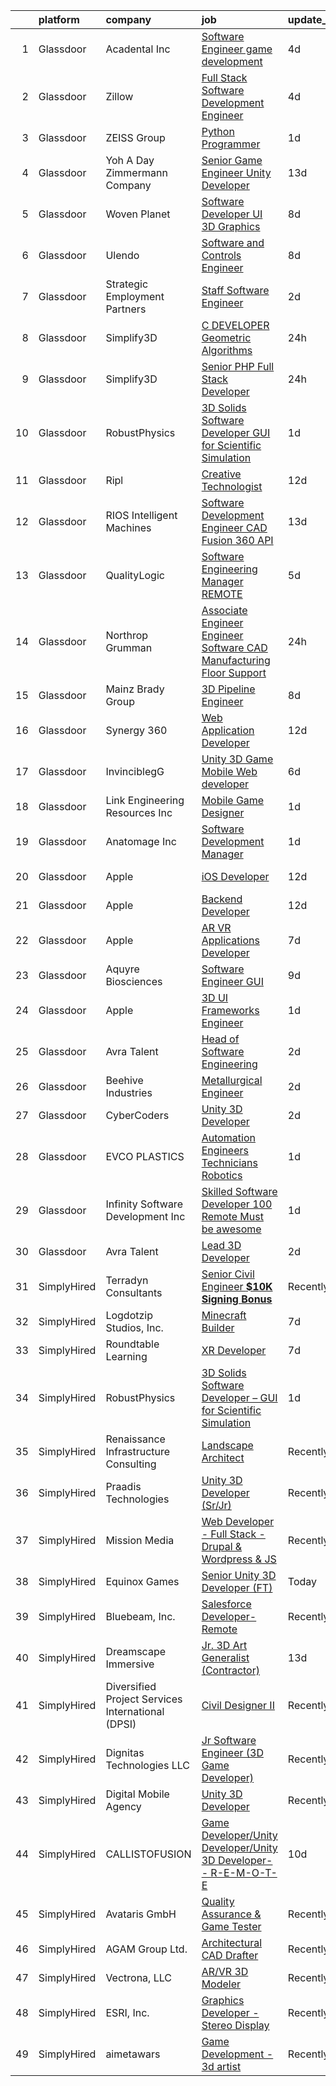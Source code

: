 

|    | platform    | company                                           | job                                                                                                                                                                                                                                                                                                                                                                                                                                                                                                                                                                                                                                                                                                                                                                                                                                                                                                                                                                                                                                                                                                                                                                                                                                                                                                                                                    | update_time   | location             |
|---:|:------------|:--------------------------------------------------|:-------------------------------------------------------------------------------------------------------------------------------------------------------------------------------------------------------------------------------------------------------------------------------------------------------------------------------------------------------------------------------------------------------------------------------------------------------------------------------------------------------------------------------------------------------------------------------------------------------------------------------------------------------------------------------------------------------------------------------------------------------------------------------------------------------------------------------------------------------------------------------------------------------------------------------------------------------------------------------------------------------------------------------------------------------------------------------------------------------------------------------------------------------------------------------------------------------------------------------------------------------------------------------------------------------------------------------------------------------|:--------------|:---------------------|
|  1 | Glassdoor   | Acadental  Inc                                    | [Software Engineer  game development](https://www.glassdoor.com/partner/jobListing.htm?pos=105&ao=1110586&s=58&guid=000001816b4b20c997a175aa7254d574&src=GD_JOB_AD&t=SR&vt=w&ea=1&cs=1_4ecd2b46&cb=1655362495185&jobListingId=1007933087964&cpc=7B56092626AD5646&jrtk=3-0-1g5lkm8chma7g801-1g5lkm8cu36hh000-197467b071da802f--6NYlbfkN0DsBOlmEAMqZtav1V1WKZO3RUElpafjggtWvxyDQ3xFSh1wBRGmW-tFf7pA7Os-G4A2yJmnCo8l4ocBzSX8Y49LDR0-2CchG-LB8oIHyFUo-irYnQiKtEtlpOy19XqSiamL3ww89BZGFaAXPExjaGUcHcAbGVsloLYVr3uCbUwkKp_xZRNzcgzlv3m-wv_g8GOyCHj9URTGjmvGQMSEVuEkQPnlJxCem1e76d1maM99Z_EL8Ma7DE-I71xaYIuACGUQz6RPHIhzkvGTZaaT0rPT4VTDZwqeTPMS-da4z5VaUqhSHRHQwr_dgR3CnhTOWF9EyTaYngjqRSXWLwosTYbUB_HQ_ziI7wt25HfBvrEmmkq3Yi4slFZ3O-_EFx18TnWDk2LcKws01Ozea6bccdKzpdHQorKJL5B7_7DUSZqlQ0zKoAoRQRGTwux-QwnWhBDwysDSJplaM7bxiBqX8LQnbnafFI0GoxQrfLaI6e5iCA56gWm6SuqN46pJ5mN3UHUteHZWoe4JnMERTnK2RmZP)                                                                                                                                                                                                                                                                                                                                                                                                                                                         | 4d            | Overland Park, KS    |
|  2 | Glassdoor   | Zillow                                            | [Full Stack  Software Development Engineer](https://www.glassdoor.com/partner/jobListing.htm?pos=121&ao=1110586&s=58&guid=000001816b4b20c997a175aa7254d574&src=GD_JOB_AD&t=SR&vt=w&cs=1_fc0811c4&cb=1655362495187&jobListingId=1007933236052&cpc=0C139D4CAD5A6DB2&jrtk=3-0-1g5lkm8chma7g801-1g5lkm8cu36hh000-dd6c0cdc49a7d5d6--6NYlbfkN0ANMurRYyPEXg08u6OamUd1Mvhk-zhFSGYIZgoJR86UvQ_x0FKK8TrZPiQOr9Yn9As_Juw2Q1elJTMaZe5uwtjjnRPJ3eNIsgC-9LmvYAT5u2Z03-bj8s8yCihytWdEJJAsQlVH2zLitPqMmKsnVa9GHxEhdK9HBDBOkzXHm3_gB12MGynZq8wQuQzah0iQgN5yLswx8CjAh2HhHWYU_fuH01ubj_KuCkujxCKobEX21KMabIV-Acpx3ROxa7tposje5mhPhIIE3tG1mXeVNNifbWB-YIVrfr25RpLHn1bKl6Vs4IbFTH1MTweiglFB63EzDlT4VIueljrzhzlUvw0gLMGQF-cssmq7VTyhNEHvEgpq3DH2j85ZKJAvK4KqZVdK1EYPdEQvcz6Qn1IFGGiAz8vFP50qsz9nEzeTyW8G1CdbfB_z32lX1qUNzVCJVHPQm3UJelxOmBw_SPcBi1P3LNEd_B4b9PZ9CxN_FhF1KPrMzBbxwTaLY2rmrCrjADY7h6d61r59EPBNYqBxcy0gZ-vmU-qjxip7_z1A1xTfv_9dd6RTriOgjo0eZ6IuYRv4I1OM0phbIowZqnBpC9vR_24I-N1ddTC0FLjdIPwfKxaDJMYks5rgdn90KIttO9jO2Y9yqHz_2Ylw-VJ5fxLNzDwlsUwdbY1tBfXGyVVPbC6tnPriyVL1poTQer6Ty41KtbQ1d5zrhZmgMyXwYrPcPOZyZ99y2--8dGBiEl7rJpMCUKWJlR76Hb-rAAO2bvR8B0r2629unW36Gf3ha6QKh4l5c8Kx1Htq3aD9JRkMrtYVKv0OF5fJo5CNnBUKi7POiQQbnO-jGKnu4CMJXW2yCAaqNR_jkD3MVOaphX6cv306r2hkMPjcUYLO-EyVWuQcsE9jTC_nhw%3D%3D)                                                            | 4d            | Remote               |
|  3 | Glassdoor   | ZEISS Group                                       | [Python Programmer](https://www.glassdoor.com/partner/jobListing.htm?pos=124&ao=1110586&s=58&guid=000001816b4b20c997a175aa7254d574&src=GD_JOB_AD&t=SR&vt=w&ea=1&cs=1_98dba7f3&cb=1655362495188&jobListingId=1007940173200&cpc=632C08DE5A4EA969&jrtk=3-0-1g5lkm8chma7g801-1g5lkm8cu36hh000-83bef321d1356685--6NYlbfkN0ABwDUVlT3Pw5qAnq35jQOIcsB_LA26JxM8HdsefTKsTXzTXMsN-fkZMtOsPkjySt3WUdTQxOuIbAxuvbNdD56fyMI5BOCQ_bJ-aRUmMtcT07jx2Iae166f-2Po7mVe58GUFCXZsnSQTospzreeaXkp5UnwjJ-fH0zSzpPT5-UtNUb-HeaVvde91slaC1p3S-OWYLUBhLFX7gL5ZqoVFati_5fDJTLeq9PZBoyXaSYxTLbWVZmttDsNXz2XQGgoyBzMYe3UgVI_szp8DV-rH9-iIvQhI2_uAcf_JC7WsT7bJs3vzlLvgevI2tY-WDlpTBW_NwdSZxkNc9Z9I7d0e7D-hSjPtB3qc9MOcSFZK6J11kDi1u6HYx9h3ygewTawNTXqcj1_JAvwfkLbpSYpq1GuQejB5-1XntjHIGgMRQh_74L7eU-fD92cIc9e8-LP4bFvNx0VkJB85Nxb_Iyfg1HvFdPtJiO5netpvy9gDTAmgCLfBVZuiQwMmNGMiH_yHA1FHbp_OndXnQ%3D%3D)                                                                                                                                                                                                                                                                                                                                                                                                                                                                               | 1d            | Farmington Hills, MI |
|  4 | Glassdoor   | Yoh  A Day   Zimmermann Company                   | [Senior Game Engineer  Unity Developer ](https://www.glassdoor.com/partner/jobListing.htm?pos=119&ao=1110586&s=58&guid=000001816b4b20c997a175aa7254d574&src=GD_JOB_AD&t=SR&vt=w&cs=1_a6a92ada&cb=1655362495186&jobListingId=1007911978654&cpc=F44B5BD681589083&jrtk=3-0-1g5lkm8chma7g801-1g5lkm8cu36hh000-6e7da3fd0706fd27--6NYlbfkN0Ae6Qmv8rNb3d5rEsMPL_plhvilYeiJERi7JqghURwQ9XIhdLOjSjG7egc3uUstyCQMVLuKvHlqFZ7aLhVle8lE4bsKY2FnP9HUAjwV-WV1gdmm4t4oUQJSmi_ghkyMiJokvQtYXK_rIqVk8CGpUgYh2-8HnTLgQEo4j6JR39obf0bqyTwc1D6ofdwX6_QneWD4SA6CDOc0HqHYXQrukQIRmapcn3pl2Lz2DF4oW_QsEr9qbhi3Iayo4_wIqGO1hVflfzrmoRu-fov-vVJjGIdMXtWoDWWRxxO0VSyEsRrsgqCYd7eIJdeEiih2IS8y2AXXYRhaDFAzhzMNPWRpInTuBED6D7p2Dj2-w4U05yFFyIa65UxFlG8rEo2CZhdNI_LEDMHDGQ5P17NjTcKZ8F1-PD8T9e25DLCwdSbuuXGMXyvIk2o6eZo6b5vkQvdv_hPPpkT1bWBMVnrRPOef3VhbzIwnGuwBJQgeRAXK2EnnOCEd62c3pMNB)                                                                                                                                                                                                                                                                                                                                                                                                                                                                                           | 13d           | Dallas, TX           |
|  5 | Glassdoor   | Woven Planet                                      | [Software Developer  UI 3D Graphics ](https://www.glassdoor.com/partner/jobListing.htm?pos=112&ao=1110586&s=58&guid=000001816b4b20c997a175aa7254d574&src=GD_JOB_AD&t=SR&vt=w&ea=1&cs=1_2621336b&cb=1655362495186&jobListingId=1007924957263&cpc=83EE714EB2563156&jrtk=3-0-1g5lkm8chma7g801-1g5lkm8cu36hh000-28b9a5d88495881a--6NYlbfkN0DSgjPPcnEdvoK3uuxfISLALE6pB1FR7YSHOr_tSg5_QCn410VK5Ds4sai37YL-FnFQsRRoouHb3ov-82YCWqClZ54BIa3EZumk2cXgxyV1LbFm_9j9_PQ7pMJF3yRQRye0MKRZoAT4n4QesstjMqLrEOVJpPfsYZz509yyu94iP0AU9Py5fHyPccMfLNYvIzTyX7ruICpyMFsaoSZrf20c0z0Gq-7Kmx4QGcD3FSVA-XZ0aV76M8NisDdHi9WXx0gOKjcqzp9LLa_XLoRMnTVBLaocE5sfwT2Y-np_T70Ii5zf06NeJ-oNGTQuSMqzECvqsYvXYrChBozDch00ShytVbqyWQjO68Oc1MwCttJPuy83-D8QG4ZrVDU-n8yFmPUhpgCU4KDG94-KwcTeQ9K1ryCSir6fBjzAiafTEDDps9Lk2tDk2x0wFjQrCNpUSPGTb0itggniVU3fFPeYvssdxamIZSrbQRPG9s6WZUwc5FdjEfkcsZabvb7_cJQ3iD8RJWDf8qInu9qCcWcuy08hnM4B84rBpzjuSE_fPb-kPErVvzmefuD-f5ruXTVUZdo7h_9x0933ZA%3D%3D)                                                                                                                                                                                                                                                                                                                                                                                             | 8d            | San Francisco, CA    |
|  6 | Glassdoor   | Ulendo                                            | [Software and Controls Engineer](https://www.glassdoor.com/partner/jobListing.htm?pos=102&ao=1110586&s=58&guid=000001816b4b20c997a175aa7254d574&src=GD_JOB_AD&t=SR&vt=w&ea=1&cs=1_1f779ece&cb=1655362495184&jobListingId=1007923894915&cpc=BEA17D967E566A58&jrtk=3-0-1g5lkm8chma7g801-1g5lkm8cu36hh000-c10b6ab5cb8994b2--6NYlbfkN0ACTeRvGRFS6hadW-07x_K1RnsIE8OdH4tufuZ5eRAiXvJP4uszTk42BImT4H1nqzU1Im7FaOz6KJtTdOtQ3-Kkcfi6xTrEpzwsBfmB2ElVh6J8vEDCFyW3rb1PIJrmKQWI26FPQuPzGcHOZTl3K7if2jXGpxxCR3bWVQGf4NzP2becmeDSegM4u9lXcf2jWTPBWMJ1G-_brkXhppctZ98j2lcyErZfK0OKHyPCrRRzYyV6eQixHvvLI06nut02nGqRDexNOB2mU6zADsFzGCJRMo8MpObcO8w_p-j-whQW6FZP_T-73f8hj_CTPL4QzzVEPpt0rLFjFW-xg5JIxvvoGqdoNzKyiuMyBmowRSlh5k06Agzhh2yS-qFvmjBs-5RaP0cq6o4l3ilglciiULxfap1NKfmQRiE_JrjsTAqaz9y966sohYT4AKSHLX7pQQrKhIftmXWJbLZT6euEpMY9hgdWVHiL_r-insIYyHwH803iiIyFJFM-oLZq52Qq6fhe8xwBNBsY1iDc5DlIJKdr)                                                                                                                                                                                                                                                                                                                                                                                                                                                              | 8d            | Ann Arbor, MI        |
|  7 | Glassdoor   | Strategic Employment Partners                     | [Staff Software Engineer](https://www.glassdoor.com/partner/jobListing.htm?pos=107&ao=1110586&s=58&guid=000001816b4b20c997a175aa7254d574&src=GD_JOB_AD&t=SR&vt=w&ea=1&cs=1_e54f40f0&cb=1655362495185&jobListingId=1007936001205&cpc=117F6BB3C9C96699&jrtk=3-0-1g5lkm8chma7g801-1g5lkm8cu36hh000-d9a3c761be6d721f--6NYlbfkN0B-fTUegnOdPWDV05CiIhIi2qlOzw6WOcAKK9Y9LqNfmuNY1A0kBHRpPgGmQfz_ZUerP9EKawwaltqy0q3iP_picQ6PXaPAx-XSJ49-bAoSunW2TwktYKPjjiA5utVeaOdYJlHsqsfccEpXohigJM3VnEG_y6y-zvVZfpVMECE5chXrZBeLNt3ZGRAcTYz6X22K1AlP8tHmXBhzS-granRAWwEqaH5JOannNS9AefV5eKIy8E9Qc-alRcWQs5nY_3BEAlQ2is1DF-PCrkXPsSKDStNfwR5mdYw_-_PAbSOUT1Ucf4lB8BKn0qgpjhyfmlqKhKUMIdLgtryIgvgbWkjfuz46DmV1SaV-GpijpvIFw8jbYpBH8Qr5HKkQjJyzrTHuakssXXRU900lKhEmy_cnrb0HFVl8Jp_K6o6mdcJNHK0sBUchT0c719RCqt55GFKcS-QBXuslYi8-iKK1pvW-X-esmyJY2iwr3-EVch-EtioxmeZSRi0KFqGbPtm0atycTAJYL5cqTw%3D%3D)                                                                                                                                                                                                                                                                                                                                                                                                                                                                         | 2d            | Boston, MA           |
|  8 | Glassdoor   | Simplify3D                                        | [C   DEVELOPER  Geometric Algorithms ](https://www.glassdoor.com/partner/jobListing.htm?pos=108&ao=1110586&s=58&guid=000001816b4b20c997a175aa7254d574&src=GD_JOB_AD&t=SR&vt=w&ea=1&cs=1_9364d4c8&cb=1655362495185&jobListingId=1007941984783&cpc=3794EC2BC9A3BB0B&jrtk=3-0-1g5lkm8chma7g801-1g5lkm8cu36hh000-0b6f87ccda85a2bb--6NYlbfkN0AS6l-ih2KIXnejHBXZcOtrnYQHbFd0ICbFjevRruSO72K49RFFl8ZNDGIda1dOjIgye5Sxjxx6Dcpnx7XeCYcSTNZZc2Mz1qQcNMbzQUgcJDCNAbHdG182PqyW56RYsmFBRSZRsfJyqU4z-zLDtWNJkIT14t9OdPQWDE55Tj4d7LF-vkA08E4T6t9aIl1TRqF9ujh1nkZUqAeBuc6JSgvGWSG_XHyUn19FKcPsOcDSO8zXXb4hy5kGutXy03as8e-QccqUvUmjQMkQjjhwBYbWKhMCugKrzgyp8oQq830XOmIFoTNLjCKNW6FgwscfsyBKC_RpXScm0GnWz10kEjzA71AX2kQNb03Vgx1kMhM8x0jOvb7HYoxE00Z6zVagHxbnrepasrZrEogV1RVWtjqssbfUCVa2l6GqOtMJaulF8wQzmPsQQwW5_uarJBjNmtzmMEfqjYDQcp4KSLWk84si8xffeuc_esoDkRwZvht3udRH6RtsJIv6d8l8LZ4h7SvhUfYVD0rMNtol3Zu7XOtQFCq4SICCx1ue3A10nktiqvMVnQr-RwJ_zY2e4m7iaX0%3D)                                                                                                                                                                                                                                                                                                                                                                                                          | 24h           | Cincinnati, OH       |
|  9 | Glassdoor   | Simplify3D                                        | [Senior PHP Full Stack Developer](https://www.glassdoor.com/partner/jobListing.htm?pos=120&ao=1110586&s=58&guid=000001816b4b20c997a175aa7254d574&src=GD_JOB_AD&t=SR&vt=w&ea=1&cs=1_fe228661&cb=1655362495187&jobListingId=1007941986166&cpc=E1C07D31E98CBB16&jrtk=3-0-1g5lkm8chma7g801-1g5lkm8cu36hh000-494daf5fe866f4ad--6NYlbfkN0AS6l-ih2KIXnejHBXZcOtrnYQHbFd0ICbFjevRruSO72K49RFFl8ZNaC3KbvvMOnUTDgUP9bEkM3VcPPm2RIrk5bHmwaXGVNV8Th_saPT8su0jbLcnksTZSE5StKOjaKU497O7nJdQu9-zYqTbR_opisDc57meUjPRcCHMb9214qkIyKOVc8ou8tngqVH_NJKYslbdGV7pbv-IS3_OpxIoy7CQmS3JCLaOjZqS-2BAJOOAs-62ARYEJs944WtSdWlPnP9zw0Lk1GE8i4Fvi-WmhLfLx2Nw-Sy0-5NRf5RTToAjbGLvrr1RNcgayx9YWpwgAHiWNT3-qJyj6xnDNk2bOOAIJXcjH7oci4cZ47yo4CAkx_ATDQo73Xbl6vSVvun0SXEF5sTjuTLKMmKp99uZhQq07nG7g4RN8eQZVpbD5tfwNC49v86rhC_M7mWbLdLI_lyqxkUXsZ-xAsX539dF7siawuR9h3TDZxSedxQrXHzPCCoVsDvRxxE7lcd-sBKz2ZkcBmzn1sTlTAWChtgaRs1TwEFXEkkKDyKqpwmSTg0lYHaItRt1kNkH5G0kIno%3D)                                                                                                                                                                                                                                                                                                                                                                                                               | 24h           | Cincinnati, OH       |
| 10 | Glassdoor   | RobustPhysics                                     | [3D Solids Software Developer   GUI for Scientific Simulation](https://www.glassdoor.com/partner/jobListing.htm?pos=101&ao=1110586&s=58&guid=000001816b4b20c997a175aa7254d574&src=GD_JOB_AD&t=SR&vt=w&ea=1&cs=1_fb0f8d18&cb=1655362495184&jobListingId=1007939645720&cpc=D1854919426062D1&jrtk=3-0-1g5lkm8chma7g801-1g5lkm8cu36hh000-4530b0d87336c294--6NYlbfkN0BevOZb7bgHVtZg6wneUdcunOcHKZMYh8OpNEpW_MBDmqvix-hf2npWZcwmSak8KDLAG5uOZfu3iPMwQCo5M9VWPWWBE5JsvYHARI2R-N_M6Dbc3ty3EvP3e3dRDVfsPSYK6-KxkPQbizzmtea1c8o5pZrjU-1CbQknsQJUyxUhwn_91sSBrqOv_Ac2CvY8ebMdwgqVoZH-VadqP9JqeO2VeWeEsF9bZeb4cqa44WfvNAElc7-5Zb1iiO-iygp1q3aN-BgZDaeQFbvF50XquSjjGhVvPDFkzxKz1GlCsabTI2IIWYb54BKLrF7p-tyzlEn1HwiDbPhycwQW2oeciS0mhRge4XoJZMhX9RWLZy_C4c2JeTlidyzNHdpV3-vhJeN350CMWLSsh_5d6Y46gJx_jTfJRoUszPsdfj2f74FFzwEDmtc86kUDkuJuVEKukeWZ5Acye_LafeYEspbpSLle8OnHuwpu3ovr2vum8YI1nygF7V0XLYL16lEt70roIScLNs_Oqtsutg%3D%3D)                                                                                                                                                                                                                                                                                                                                                                                                                                    | 1d            | San Diego, CA        |
| 11 | Glassdoor   | Ripl                                              | [Creative Technologist](https://www.glassdoor.com/partner/jobListing.htm?pos=129&ao=1110586&s=58&guid=000001816b4b20c997a175aa7254d574&src=GD_JOB_AD&t=SR&vt=w&ea=1&cs=1_ee02fd10&cb=1655362495188&jobListingId=1007916173792&cpc=1D891ED3EFC3904E&jrtk=3-0-1g5lkm8chma7g801-1g5lkm8cu36hh000-3aa39966da08cdc6--6NYlbfkN0C1hbfb0kNfjEz9wPHc97tRjY8tE8O6gicCPMDAwXENoGf_20ZGcoJyBqdNZAfAga3Soipd2Yx2ttz5LEZZz7MUiLeug6s0XU5Nfqp1VpdwEw8jTC3Yrfv3I1Pwsot0arDGDcaqOfP0MkV19dOR4ydXRLVGxAM_yBArHPMTqQdyYJasaNJAr019UWmTpXvOnOQkvngJGllzdW3sitqeiZbjTJ6LOma_VTswl83re_fzUU3t3wRgb7lu5GhvRQWWOimuc_ecfrHYkHcDD1wdsboIWF_0LruZsrY3SCxeKXR_h9qJ1_ELw4sHBmmODNdjEw7Lcu2QbLa_evCwCWPlnq6-l3Dl8w5h3CIfQELowjQxoifm2V3nzNYCP_Pv_pq5PtEea6tPUzpmrI9NexPvaLjJcc611JTxjNR8qljyQVUTbUCIOeaiRz4HfaDlyWlzusSLCRPjMr5FpNDWIgrNvUesVft4EF1EGc6EmjULxZNbpKaKn-kSwti54LEZTuojzgo%3D)                                                                                                                                                                                                                                                                                                                                                                                                                                                                                         | 12d           | King Hill, WA        |
| 12 | Glassdoor   | RIOS Intelligent Machines                         | [Software Development Engineer  CAD Fusion 360   API ](https://www.glassdoor.com/partner/jobListing.htm?pos=116&ao=1110586&s=58&guid=000001816b4b20c997a175aa7254d574&src=GD_JOB_AD&t=SR&vt=w&cs=1_00525fa4&cb=1655362495186&jobListingId=1007914511785&cpc=5D10E799EF7E9049&jrtk=3-0-1g5lkm8chma7g801-1g5lkm8cu36hh000-e695951c8fba1c87--6NYlbfkN0AZhccrYCUSJlZEde1UnGXnwlG1V9FU8luw-eezWnVYr9_1En6wc3mznepe6ONARSuWaJIdn00s_7ROXuFGFr6_pB96jS63_kluWTrdpC300HLuILC6-VFj33zNK-eCzKCWjmCXsU3W1dN_vg34yvD8RFapOhtiqd0WcfblAszHu9PBLqsDuZ4CF_B0aMtRvd5SyKkOnwhNOP1-_HbuIaz3ud3wTMbG_hu5TSQq95Uhu_o5KJvBCMarMj1lvV8pXPXdnXytHs6mhsSeKOVIRuoKFl0R1IDSSL-6UDuFcsrSR2un1KBYitxR8rGqkKOqHWXTW8RSVkXbn7rtYX3UZ-zKYmh3IDAnu7ZY8I3SuHgNuV-1qMfY5PlSux7QvgUrMn1YeFWRPA2MXBPyQZuUudcwnYbmBmAR-LEcU9CQtr509Ykj7-OgojUf-HUtC5zGJ6OMiI5kIbO_HA%3D%3D)                                                                                                                                                                                                                                                                                                                                                                                                                                                                                                                 | 13d           | Menlo Park, CA       |
| 13 | Glassdoor   | QualityLogic                                      | [Software Engineering Manager   REMOTE](https://www.glassdoor.com/partner/jobListing.htm?pos=113&ao=1110586&s=58&guid=000001816b4b20c997a175aa7254d574&src=GD_JOB_AD&t=SR&vt=w&ea=1&cs=1_5ef010c6&cb=1655362495186&jobListingId=1007932213876&cpc=A1E2D04CAB10975F&jrtk=3-0-1g5lkm8chma7g801-1g5lkm8cu36hh000-220f2a12ab922b53--6NYlbfkN0BfCVyGhJxQhQGQE8P30JU6-n5_jcSKbz7MAfWG2cdpnm3sD86SrkXFxEL2O6q4oVGja1YcYg3LI4j7ZdPLrTzdJbC3cd7JEYSXvy7Ij8MVaaSCnhWcDNVGwpnvoeXa9pjxAZZFadfpOIpf-ZwyDnz3Q6aDv3zRvTxLZcD2TVfdu_S1hhHbxCcc8nMxgnXApaHCnSIeSKOryrtYnZ0Rw52kLJpQE-dGm-kZxPH1TGn3Pm4Y0VJZr6UQQ6E0n_89OLwDM91z3m5lzWhh8bjGf8vnY3iq_rPyRdvY5SD9DVKMYQw-GBP32rC55hdtHhoyrczzcQsAcGE_igQGPPqsXqzgvlKIpTCRxnins5-wTIOQRbwJtKCneh77XT0yX1Vp81wg92ETTepLKahBwcXhKZ_E-uAe86QvhnDQWXaIfyYg_C3R9Pm7qszfTr3iC8zxt0EwaZitc2fZcXQ_bTScYUReEEdYy_8C5gFJTIl9X9XZjoH3nCBowtHQSf9T088Dc1yYbXekSIISrEny1r0Vw7c32pI1BSz8rwdqdSilYbenlA%3D%3D)                                                                                                                                                                                                                                                                                                                                                                                                                           | 5d            | Remote               |
| 14 | Glassdoor   | Northrop Grumman                                  | [Associate Engineer   Engineer Software   CAD   Manufacturing Floor Support](https://www.glassdoor.com/partner/jobListing.htm?pos=122&ao=1110586&s=58&guid=000001816b4b20c997a175aa7254d574&src=GD_JOB_AD&t=SR&vt=w&cs=1_baabb193&cb=1655362495187&jobListingId=1007942042255&cpc=BBD63848FB84346C&jrtk=3-0-1g5lkm8chma7g801-1g5lkm8cu36hh000-143de50e1bba3455--6NYlbfkN0DPf8Tf_oakpB62WadId2dzQiWExtALTi0lpCM--zHBL1trAzPQuAwgyDf_-NiZch10Khgou8-Cu9tIBtNFOeV-48i46woZcBGW-aQIRcIhBXP7SGYaNYhVyIpkgjqqCnRnUZrn2dpVd3svWTyb8rOhrXoRF0bOM1b8gPzkQWz5g4BsPtGdd0oC8YKcfEabAFHECSst3oR4eh9ytF3ofwI162hNFSQ3_xaM2EbzqOpstEKZt5pnP3DBX9ws7A-ObsfNzzW2H6pT0zBG8EGPAlYQoEf1wMkw5YHp0BuSWkiCB_dzhHzwnPxB1tdBbriTUaXFvKqVNl00dNiX_YRhE9mjcyyNw8i2HmixrwrUWdbBWxzmHkAMubA5RK7qt53gIZyhAgdNsSisayJD2pnwobfaBvZQnUAngFCeMTMgU8j0TGTN14gEhFHlBu2CdRuN-eOsue3H0Ib7frux8mjhn_XRLkA3p2gbYLSWfV6ksLxGSRisk1UybgEG2ibtw_KI3Wx5KoAunH1dd1633z13_Xp7vxrrRACeEcRvlaeWUOKUPGTCygmIrXKfXPYYnN5mfrBojT8QROVtW281y69e8lhb2B84jpooTO9pcxopGfYKuukklCpAEV5cQ9vsGmLk-7AyRjfH3rsZBg7YHyE3D-YezkuNxKOYjM6Mm_Xl2ZJlmh9t_axDwXM2cJNOrY8iYzcKN3br9eOgr_2sl1N4rIBtypF5L8-XrBBqmX6RMiS1OTZMVBxWfGGPluybduirR9491-hTzbvBTsIqA4OFrQ1uAPCh61R3-3Udxk7GkoyvuhWT48SjXYb84n4qy_NijNCnvg12S-SzOrzBRyoOn7_UhTkg-HJl69MP8z1kVw2XY5MpF0_KJDJJhp5S18mTJpM%3D)                                         | 24h           | Clearfield, UT       |
| 15 | Glassdoor   | Mainz Brady Group                                 | [3D Pipeline Engineer](https://www.glassdoor.com/partner/jobListing.htm?pos=106&ao=1110586&s=58&guid=000001816b4b20c997a175aa7254d574&src=GD_JOB_AD&t=SR&vt=w&ea=1&cs=1_f1d490d1&cb=1655362495185&jobListingId=1007924023769&cpc=3F4BEC3597F56A5D&jrtk=3-0-1g5lkm8chma7g801-1g5lkm8cu36hh000-19e69a8eea02e56c--6NYlbfkN0AmBvT8mmb9xI3Fj7UxKkF4Cq8RZh4Va6i5lMeIN2RcgGASh7aFhimwCXUNgOpzN1fbJ1oBdpr8KHMtR0CV7Zq2RullAxWIL3pE3BDWV59ENUqakRDszZixYKhBkXpnqpQvqe1fgrLdNWUtqdFStxCtFPy6Wabm9-W5fOxJtdZMS8_ygq6xyQ55hH7eNBwfvRqfHwc56eMNY52WnC-R5d_d-97l_GTyBjG_qS3MuwLls7fsYf1surzg5UsyOyX4cZh6nfRfwg5bi3_e7Z-auGkhz5Ld_n-MalOMP1JtooFAirdYg9qJxTHYo0KbriymKVGHPnD3OAN1qTIVX3aUzGuf5t1TYwYC1sU_5o9og1JpcWPL5GeKvs9fTwuplOdtQv5-GnHs8gz2ptwihgsj7iCtsC-Pn7lnCQT3-0jH6N8sTeb4CHFg2_a0l3O4zxMzdDa_461UM-Asq8aayuY9iSlgxzK7UpwSSW7e-qxL79uyTb1xOE84-mdmCEZxq_HOUrN7VooNCJf5zw%3D%3D)                                                                                                                                                                                                                                                                                                                                                                                                                                                                            | 8d            | Remote               |
| 16 | Glassdoor   | Synergy 360                                       | [Web Application Developer](https://www.glassdoor.com/partner/jobListing.htm?pos=117&ao=1110586&s=58&guid=000001816b4b20c997a175aa7254d574&src=GD_JOB_AD&t=SR&vt=w&ea=1&cs=1_1e4b16a4&cb=1655362495187&jobListingId=1007916078773&cpc=C5F9C09AE97B3D2F&jrtk=3-0-1g5lkm8chma7g801-1g5lkm8cu36hh000-29ccddcbc13599f4--6NYlbfkN0D3144mSAre_s2DyY13LhQs0VT40Ny06JpOHOzDNPfCMOPtH0hK8WyPBEVs6-RgPgnDufC31XtsuCJqo2t82BuI4oDEEYmSSiJecdWdwZ5OkPEEIKfQITnmixD97aXNUSMzjoxhCKQuq1KRbgfrOJ90P5KGiPcJ5p4rhkZ_0KPveUBLie4BHOSvCqtR9KEzhcVjv4WBdc4XT2JmksMIawe2hVz6KCcYBIpaZUfPa73_lc9gtN3WO8fFsv7tsIZsufZW6g2on1Vr0fGiYObrzcJuXeiyUvIw5BlmamhxyWNhEYFJgxbR5LO4A-xOMY2DVFy3-NHKrV9a7FWmkdwFQ3rcj1VxthBSf5VPe8wNmPFixfJnLuBL5Kg8v6aF8ukkql4GWRiIpw4ZmGFet1C5zLn1XvSoCUIiTAcl9gtq8KfWjooIDZ-lW1GKPUaecmNOlNKF1lF8D7FMvCn6Xmo6utJOGPk9nNu3E1u1glG269xQYbivRneBPjIZOTknm7-5xlI%3D)                                                                                                                                                                                                                                                                                                                                                                                                                                                                                     | 12d           | Remote               |
| 17 | Glassdoor   | InvinciblegG                                      | [Unity 3D   Game   Mobile   Web developer](https://www.glassdoor.com/partner/jobListing.htm?pos=114&ao=1110586&s=58&guid=000001816b4b20c997a175aa7254d574&src=GD_JOB_AD&t=SR&vt=w&ea=1&cs=1_73cbadc7&cb=1655362495187&jobListingId=1007929062516&cpc=84DBBAA61F05C438&jrtk=3-0-1g5lkm8chma7g801-1g5lkm8cu36hh000-17c005d29f98b300--6NYlbfkN0BMcPmEX1E7yOuH-aMzR8-fYhPkQo9_bevYM7Na4_hpwHM6DEvgKwm6ghaQ4rQigH1ZRHNugIw-dGK_TJ2hwJhZT_Aw2lrmVkWTBqZEAvyUM5ibVeEZPEQkyZ9pk-xlkPxyu8gWZFLgqYWZ9RL98FfDJrFvo38lLcDbmlSUlwR8Mxd6LLy2_8rNQ2veR-qhmDXVC4FRepz2HaaaUBSVrwN4XQ8aFwca-tfim7UI7US6-iS_A1aMq2SCVDLUQxtE6gOKZoASxQQNtXoXPoASNn7CFHm93Zt8ACxL1y1EBFghYw4tPi3ZtJiMX49uev3_9egd2gXvMesrJaSSlMVvA54poVlQ4EpMee9pezAyM6Chqfm_Q8pnbIMUUFT6M0ffLZcNAIBjf8IH_t8m7nK2hAJLaNwaSEWwpCeAfM7Tp9M7m4ZMoPVJuPoG_CLtzDngB3vF3w6reTmas8xTNZjyGhnER5h90DXJ6EWLy1YHJNJskAqXE5CPgM3mTW0ThBeok-4d73hLcTPXkNA7hp5B7msY)                                                                                                                                                                                                                                                                                                                                                                                                                                                    | 6d            | Bethesda, MD         |
| 18 | Glassdoor   | Link Engineering Resources  Inc                   | [Mobile Game Designer](https://www.glassdoor.com/partner/jobListing.htm?pos=118&ao=1110586&s=58&guid=000001816b4b20c997a175aa7254d574&src=GD_JOB_AD&t=SR&vt=w&cs=1_ce2b5510&cb=1655362495186&jobListingId=1007940009417&cpc=5D10E799EF7E9049&jrtk=3-0-1g5lkm8chma7g801-1g5lkm8cu36hh000-7b38c36edea65596--6NYlbfkN0DK2C-pmrF0sqrfJr4Li3c4X7YMnrkXddQXZaL_6xg-NZtklDZSx_yiPocXKeJyu8GXZBF6iHTzcqxoh5YfXOzapaowrEFcW0Wvv5P3l-zCcOsePFDIEXLcVnyoePoRFk5P_6JWgwML8Yo4BphEmn5W_K6bLP7l7bh3xDbq9jrYvR0bRwLIYxHl3724_s4almvlOdmltLeVuMhoVZJ-HntOAqUoycsmYUwU2WlnGRF6iwiu2iCb05eCgy644pvU5tAlj446wpAY9rzDcx0JWit_cFjnJE6WIQCqv2PhDlNhU_Y9FDioFeStB53kXxwCELtYGQYCiWmUWcTFzydYevlFZux4yxJzVek1pI6GsbXjdOY_3UqxtWF-tpUR0U94ehs_SEBKKU-C3j6xi9V7nweEQJm8amO8Tr5TQfNALZ9ViD3ToeI0PtzeZkUxQhBrjC3FAsycZiX8mgVFTnSyo1_eScUjH1SaBrHkBpgHZV5zz-4lIZePP7aTg9B_FEcUHDND_XCK7c4OmjyLYLiAYbplUDz4YxkB16IkKiezkHKAM17L2YBWQwEs6tIEtYbn5LPo_slQqO61m8vcTjoU9E9dLfbDu6T_hQo%3D)                                                                                                                                                                                                                                                                                                                                                                                               | 1d            | Philadelphia, PA     |
| 19 | Glassdoor   | Anatomage  Inc                                    | [Software Development Manager](https://www.glassdoor.com/partner/jobListing.htm?pos=115&ao=1110586&s=58&guid=000001816b4b20c997a175aa7254d574&src=GD_JOB_AD&t=SR&vt=w&ea=1&cs=1_21863c0b&cb=1655362495187&jobListingId=1007939757692&cpc=A1F772DE77098288&jrtk=3-0-1g5lkm8chma7g801-1g5lkm8cu36hh000-e7ec4aed118edb7f--6NYlbfkN0B7-qf2p0W2featH4wuQBQA5ZcvE2Jj3NYPZptk_3nPax9slm4a9xor1xxzq4Q5e1gMTuF9KhDOc4vJpLEomBwaWfznGqRFio69oUWYfbirpsSgZ4HGS1kKfooKmo_6a5NBRAaEjwhGvWVH5xRgox3wgiKSd7A5znUrdpPFtfUnWNnhAZE668bl4zTzO10FyZJvwPVSOPy9vurdpgixo5O6YrGfAuS-BEx9COOcgGq-sRFiqNocNpmQkM_D7s7Erkmq5QIhYf28pJTf09ZITP-_SijIbSZNYUAP5MOFJLEeY48viLBdDLmgsqrzjU8a3ZlyLZ6esCAOK0drJncnQWcCfkt76bSPA8sOC9ixI3-w26n0b3qv8bqJm3259ymdpAT25juzAs7mu_7B7KJlcaUxKwL0bnojI_JI0cpeT5Kh6-XuZ4J4O-VAjUFhY3mn3C4HeIkcaprNI1bKP1_JYD1YYUBBbCnjDw3m_aG75Ozddz6HEH8S4wSCOAi9X1V9molu12nNe5ejWh9QqE8bzzZO)                                                                                                                                                                                                                                                                                                                                                                                                                                                                | 1d            | Santa Clara, CA      |
| 20 | Glassdoor   | Apple                                             | [iOS Developer](https://www.glassdoor.com/partner/jobListing.htm?pos=128&ao=1110586&s=58&guid=000001816b4b20c997a175aa7254d574&src=GD_JOB_AD&t=SR&vt=w&cs=1_2d66d0cc&cb=1655362495188&jobListingId=1007917018211&cpc=1CBFC3E34E2A31FF&jrtk=3-0-1g5lkm8chma7g801-1g5lkm8cu36hh000-3f2c080db2ff7e14--6NYlbfkN0BvKrLyj5gPmtZO9T8euul8TCxuuKNOtzRJOomxnwSEodTz2Bc-sPZl8WPllYOnI2gKGmARVlNo3t4AOAwMHghLOrF9D4jyr1a_iMsPLzcO8kGVXQf8kPtGlRL40QmSBH78PrEfnrqkhrSh_iowG2nvV6ixYH4fwneTh6laW7MTUUm97n0q9coO0YeZpA6gzw3pa6MlqQTACELKiWXstebXWHJ7Q992L8FZ80TRH-SVPcWeA4HgElQ-lYcp_FpnPi4kjVoqRPP84e6ao5aOaPp8UMpVxR3Bi-pX8PJtD5V4lb8BtimHjtmTLObC2Dj778u_NZOSoeo5hwrNHXnVBZmD9hQyCIUudUO_CY739d0MsHuQH70SRJpk9FrIoM8RnWeTQZIddQ0rqi_MQKyg4B56UjPWda9zoA8a8z-X941JSIB4jc4SEbk3LjfHVHmJS7scoeXL1oZ_pfHOtklyADCEHPHK5VMAi03REC-wzO_Mc9EqLyD36jBkwXlh4eSPi2hHO6FbbyEjC6mNHPfPtBO6_Zlwv9D7T1gl4lTDnqhDCcbCR51tRSkaMCbkwaWcEvkr04Oyam5Ju_PR7e9QiXmiakNaMo3ZLcU0OIrwEGbmawYEBeBtUa28Yff-t4VanOUqpvkKu245syQvHoncqfr2n_2f_e0xi9BM25yP2t4nOd9NHz2OeEWrpHRkAmYt3Xq1plEK0kGAyeE0YDJG2Pqb6-UToW41e4N_KInjwi7R4FIuNLO7ECoh0CH6-9e9vR7ROBsvtguGpOvMlqSTnzfmPbIqHeUDSE6YAC0EysDvhcDWTL1rFlygvqzpiI6x3T_4ueGlOpniGp-OO9LYH6Zscr3AB0Frs97NirNT6ToOo_gQOOm7ZUZvHJwaQw7EQi3hy0tFXb6VPDlo73vMzbUQ_Vg2zvV0keSrnaO8FMuuh7rMdEwfgdPRbaKIdKsSpKzAyxeTtAFmxg%3D%3D)                        | 12d           | San Diego, CA        |
| 21 | Glassdoor   | Apple                                             | [Backend Developer](https://www.glassdoor.com/partner/jobListing.htm?pos=127&ao=1110586&s=58&guid=000001816b4b20c997a175aa7254d574&src=GD_JOB_AD&t=SR&vt=w&cs=1_9d0b9a36&cb=1655362495188&jobListingId=1007917014270&cpc=334ABAF5D42DC775&jrtk=3-0-1g5lkm8chma7g801-1g5lkm8cu36hh000-032c76917f009f79--6NYlbfkN0BvKrLyj5gPmtZO9T8euul8TCxuuKNOtzRJOomxnwSEodTz2Bc-sPZlC5mDe-NOaJjo2lqg1vkfF4qjOY754UNgrjbvosgyQ6NrP-d5t-HfuGm5g-T1VOlxDFfjcyTdPFv3zIyLSRWNoBaaCgHXb9bFWAcnNDq0tf00oDeykxUROtbqNYLI-BdhJE4i56tXknLhjqbHbYCId-cO57QoV9rhc8qRpLZxfMg9MTfgiJ1oR48VSmgJm0i5ywpVPxbh9NLH51iLZxtM15O_SSjSrGTQ-Cv7nHOCcY9N4tyHinUh6igD6aXCn_pK_v3mDGL4T0-bWnxb8-X1D4oBVdQNmxlyDl5ozPODz3_0ldM3CDtoSK_My6mOf9oLGmabf0KOWjxm1movb3A6y0UvhFdu6-ggwW2F6YTP8QaoinX2Bm1RPLT8hOHbjX9Lf56WakC44G9vmJzbNAFLsK9bAZ-mJ7Bji2keaYwypciUqd4GpLaCrRMqOLuY1VjZqmwJu6QZ9JfESIz-VwJn6b7n52OBd98_Y3AdX0r7Rk54i2pfP0Ftk5MIckn7PJNxjQ6wW36u78hbagcebcHp3CUz01k6kKC0ywENRUWPnviIF-zZdnWTgFWGgmDB6vGrTlpH-_ryL10MEmsrkRZ83A1IXKcm9Vq9_vlhZ69hTjjO0YYTiwmdtK38BiyJ1ZDpQHXUVqzaJqlX2uIAqeTfihSbJdmjIzF20fz4-49UlkgAK0gcZjI_hK8vWlcj3ZaX6tf4I7KDDcsurkmXdZ7Y5TBOW0Qi5HNTgiCE_-xStpXQ_KipoTmylRslA4yq801PO_PD02IveLi2pVTEUloJ70SuSi2tIyhea6_FWa82GHv-2f43WWoJ3oDjjna5SrrrHzWCyH9uyA9Bks5hvMSwqjkMdXnqrZ3RJu3_gxxYkXeL7GA41-q-9tN-6s0g3fDcegQ27eyxVFw%3D)                                  | 12d           | San Diego, CA        |
| 22 | Glassdoor   | Apple                                             | [AR VR Applications Developer](https://www.glassdoor.com/partner/jobListing.htm?pos=130&ao=1110586&s=58&guid=000001816b4b20c997a175aa7254d574&src=GD_JOB_AD&t=SR&vt=w&cs=1_c507e886&cb=1655362495188&jobListingId=1007927430862&cpc=F41FEAB56D215062&jrtk=3-0-1g5lkm8chma7g801-1g5lkm8cu36hh000-69fcb8720df6bece--6NYlbfkN0BvKrLyj5gPmtZO9T8euul8TCxuuKNOtzRJOomxnwSEodTz2Bc-sPZlbtkML8D-m4qjCGnf4bnfUhIPZeLIg-kWsoLpYUZE6w8n5VLz2izTVNhE8A2fpsHuKRjE-oAiuIZERgxxAwRuKy4gW9q-meSy0xsMy36UAtY1PkgNswdAEjzse7twc4yCosxF9Wxk9dZgHQ92r0WQDjns9K5mJv55M4FLqvalzlQa_Cz87GuMDK3aJhH7SsaXpAh6FbI6FYodINGekgtI2i0LVBXX-WhnTnJG1FATLkHS6C5fV-eRl-rYkW62nhMG5rIwvh2h1lbp0yeOLZVOTERZjauvCv5FVn_l-197UY7PqZZbs0rvCcHFFAgloQAH7ghrD6C5beqJKPJHp8g-pvFtb17a8JwAtvFYCS3146Y5LNbeQJa3zYT0Wj8a1hus4jWOhY2S9iy-pcWHiso4QLOKkFv0TeDkd3aZFC-rkKQD5HdNHS4lx2GiSS6w2XsVInsX2mhvaD93QkP_8GmKyo7xufwN8HlL-XZUIlFzh4wT76aTJppb2xcGYp94VJhjWvMoS0sbqdGTIuoZMqjQGtUzOuRqTSUV7Q2GNmXZR2dXs3wbpNeW2gnoU9yVqS-T8WCVMgGCX5x90gzKBStFknmCZDT6qVTVpogjh8-fDG5otIaLs36-viSx03KKYq24sKJBCrOoz9uHYRSFlhOS-xVwc0xufxUsNWkbyZPFxn26cw_wbZWah-SQx1ZWhFuWohqMrJuT0yoRFuPqCpBdjXjhD_dK1tgJu_2v1JW5SnrK3QXCU-HSR3zfobR02OapDCauFQQyFYfKKAKrEBt5XqOjYJbMiOzH4atdAoSfPwxcd-kcWIY9_3qUtZMfedFa242iVVKvESl3eHIdBr8p6JkLlGpL0_bsqD-PwMSqG4cLzKZ1bC5ogN9heyIKvQ-G1sdjoqBzoiBFj-mYuvCOnA%3D%3D)         | 7d            | Boulder, CO          |
| 23 | Glassdoor   | Aquyre Biosciences                                | [Software Engineer  GUI ](https://www.glassdoor.com/partner/jobListing.htm?pos=110&ao=1110586&s=58&guid=000001816b4b20c997a175aa7254d574&src=GD_JOB_AD&t=SR&vt=w&ea=1&cs=1_22d292ed&cb=1655362495186&jobListingId=1007920569662&cpc=6BDFADFCA66887C5&jrtk=3-0-1g5lkm8chma7g801-1g5lkm8cu36hh000-f653178fb4ed4c55--6NYlbfkN0DLxniXb9xd09bch3T7EymxCrgj1jiT2kSu__xrmi42oFUVS0emMDhZhZzQY0q64zJA_nb4XXjxcdBTwFzjtESLSgWeTzEnQK8dJMW0sDe413mcnIOOKqP2F_StosgwKETNGn8JCsAgQA87aetZY9-ruSmdOUm6AoPfmN1dBZVClJ1jZz1yU3sxm2yJJv6NF4uRUPuvxVRTtN1KeI3Exs1CtVVPSq9Z7-LLvQbefvWq9TennJ_e95rN6K7D0HEGVxhgBFL1L96kpQCaKh0CmrAnfBzmuxtNm68kFPwqLQ2d333YqYeVwqvl21SKTj6P6cN_Xv4JW68Npt1gHWlDmxyiC3bCIwU7mfmAMsB5Qp-QC8hXhWEa5VPYav_na3rmUpS0NFLkNn_Wzm9SouoT8gkFDnFfru0UxER_n--OT9IVEe2kZGWaF7SDTYE9Ecdjw2aH130V4qWZgsRzwBYErGqMDoN6K4gZVRSgpFcE1wW_NK0kyfUfjFKM9_E0g89QmSYIcEUEFSEZtA%3D%3D)                                                                                                                                                                                                                                                                                                                                                                                                                                                                         | 9d            | Weston, MA           |
| 24 | Glassdoor   | Apple                                             | [3D UI Frameworks Engineer](https://www.glassdoor.com/partner/jobListing.htm?pos=126&ao=1110586&s=58&guid=000001816b4b20c997a175aa7254d574&src=GD_JOB_AD&t=SR&vt=w&cs=1_e8ade757&cb=1655362495187&jobListingId=1007940998318&cpc=F41FEAB56D215062&jrtk=3-0-1g5lkm8chma7g801-1g5lkm8cu36hh000-e9fb792e00483b4e--6NYlbfkN0BvKrLyj5gPmtZO9T8euul8TCxuuKNOtzRJOomxnwSEodTz2Bc-sPZlbtkML8D-m4oX3N-m0DxU2swFy15YUpRuGj8_Ta6DyU_6OZUUJWtxBdSOdMTjc63OZPlllE-XXdHA0qVv6SIPNXiibCpSGCIja52rbDRny-5U6b9s550Ir3V-gzrnJkbB7EqyvykSen5OzBSB7ZTLa-h4xpIq97gze89225NOwdxOgPOAMlF0BwMd_DyZIfQ3wLfMw-lxDUEGCuODNn6zocv6aQqVgqO9bwcRrOhxHkx1PWOIYo2hVKHEP92jR16QTwmYxZ7DJPa2fgS6dvbqmBVrvjcFijIg4sqV0ErYoLdCbpy6ZGCnXHXL7bwcwm5VlRxiJ8Y-28oR3txLHErINVZSR-oKdRQRLuJfgD2VI_NSqYavYe--N07k5LaJ5cgc0n1GbvXerK8Zgbykbj90FrvcKbgS_iQ1ZpapnT0hsbED65LqNZnJHfpf3SAxzAlt-ZonX6WfuEX7LF-8V4RRVtQsUMm3WN9mG1gsb1TfQ_Uqx5GkDj2yMZGsY3T1bzCVjfLBCI9eAUu93CKCA8p9aXaAwtUie3Kf4nmHGVXHGbCvpojRsnBASNQzcg5W-8zaAYnl2rH2tbyQ4Srm_jS8phw7Oj5fakjJ4cf7-BtdZuqkiLYzS3hLo03DJfWDVBcws3DUUqFmnb6LOqvD4TQxUB7JFBnZYBYG6l_T1bFjtHYAmHDTeyDh8-CZ0Ennmc2gIgDhDPxtqNy6ef73BqAHkSk2raWkykYL1V4CT5FYgXHWDEW-LnuwK1XnJ2CA07tGsGArOibXthZfgvkaye9aTIHH-acC49ZGTvS11RlrUnT_LkLq1xXVE6iVTTuboVtuK086RTK8kyoRddo6oxgU2-ls14Fa_63YY1WJyVQSQU1o-R0uwSIoHW1SLOK_QX6oqsaw_P9FTgkhYHmR9Nzgaw%3D%3D)            | 1d            | Boulder, CO          |
| 25 | Glassdoor   | Avra Talent                                       | [Head of Software Engineering](https://www.glassdoor.com/partner/jobListing.htm?pos=125&ao=1110586&s=58&guid=000001816b4b20c997a175aa7254d574&src=GD_JOB_AD&t=SR&vt=w&cs=1_b2373057&cb=1655362495187&jobListingId=1007936305374&cpc=61E17551093C17CB&jrtk=3-0-1g5lkm8chma7g801-1g5lkm8cu36hh000-6cd4657a90cbe180--6NYlbfkN0B9-418cCXRzcGI1omC3v1wRgm_AezucpluatJafpVZg5tLBFTmiP1LYryusOQq5x7ZuY0GoirngXt-QyYJPd02aYgcSYgLw17jXNIEDqZcB1DLLIBsZtwUTsBr9ZKw8FxyrX9uvOhW8JnA00MAv898YJPHuhANANFwnJrcvURdIHn7NCW9UlCJxuNEUCJnJFTxHOQXiYOEFOE4zu6NsHsmULILOuDy7oLq5V7AYh2Jx6fnnLv301ebfcanh-DDZbE1vDecPvFQobVfSM6BsH6QevXKE-HJnx93JcsiFv1E3YoI33rGuuzsuD3A3dYQmtwQ5dWQMOU69DI_uHEsvMq4JWiTV33hZFp1_tfT4jydIgHE-uBNIfyKPgnYdPmvLmGDK0vjLGjILQCnUP11gKXynayl0vXPxaRLmvZBy-3m5RRKY6cMdXbLBV8rfmVxDM9IwnBIeUbggV6CCTe5UZ_VBXdSCdWc9CBgghUZ43VDTe4ji8rDKyVPnrHv_INucnqWKx1lVvbTWN_ASPL03eppsrwV-9hfEQK_MsrIAdgzcSldmlLNx4I3ky_oXS09hQ4hRlyRsAAtYAJloFl3hNdfPddPGw-gpC7LJVRbPSFA5Q%3D%3D)                                                                                                                                                                                                                                                                                                                                                                         | 2d            | Remote               |
| 26 | Glassdoor   | Beehive Industries                                | [Metallurgical Engineer](https://www.glassdoor.com/partner/jobListing.htm?pos=103&ao=1110586&s=58&guid=000001816b4b20c997a175aa7254d574&src=GD_JOB_AD&t=SR&vt=w&ea=1&cs=1_5d11b2fd&cb=1655362495185&jobListingId=1007936266000&cpc=0235270BC6B3165D&jrtk=3-0-1g5lkm8chma7g801-1g5lkm8cu36hh000-add68a51641bc688--6NYlbfkN0DrhDOYYp3-xS9LMnF2bj2-qSq7JodpQ-XABwViiLcSMuOxVn4RlynyN4NHIGVkyamQd69ohWtFQx1FU6y6MtFC-4IN84PUDqM-lVe7Z7kvV2F_KAG3MUio3of6pivD8SAnSHQQ2af7h7RXX_31MbgcNij5POXfgw8jITZk58VnZylArjXvQJ3efE2wogzhSPUwvwsSiKhWWytnlcwUIu54yV4iWNQVrcwthE1bHgBAPAvZorQTLlEJ-J_6u7ikyR335DW8XW6jf4i1EV1RzMb6DYT0mrDbtJxaB7T4B--0vIgL117mE_I3iNAZpU8lYQslToNZiysO5ONwPIJm7sNl94OmI06b9bmTaWM4jFlW7uKVsaAReSgu7106aSxKI57eY2Y5y_HCOqA_3XFjaTMqEwYMqF2HT0maYZILogZ4sTMkJzPgrqwAkUqv-I3X_N4JQ_3nVxraMe3Cqd49VpPFAhYF1MLfZl8%3D)                                                                                                                                                                                                                                                                                                                                                                                                                                                                                                                        | 2d            | West Chester, OH     |
| 27 | Glassdoor   | CyberCoders                                       | [Unity 3D Developer](https://www.glassdoor.com/partner/jobListing.htm?pos=123&ao=1110586&s=58&guid=000001816b4b20c997a175aa7254d574&src=GD_JOB_AD&t=SR&vt=w&cs=1_30fef5e6&cb=1655362495187&jobListingId=1007936680041&cpc=FD1C1DA32C38CFA7&jrtk=3-0-1g5lkm8chma7g801-1g5lkm8cu36hh000-7e1fac8918aa71b9--6NYlbfkN0CpFJQzrgRR8WqXWK1qKKEqALWJw739KlKqr2H-MSI4eoBlI4EFrmor2FYZMP3muM1wcPRHZq1p19Jy3ZmPCDnl5rVG-1gXhy_2pLErQD4ssNtos0MwPrQD344kEnu7pQUvmbTLK_BEbP_t1GWUK03yxlfUCkF9pwwgN0v-PiXE5xZSM2R-JX_etZqqHT3tB399370abgXSXKYsG7bJHgaVh7eBtr0SgE2YG6sqlAORTuDvhcF9Aa8dO4pR1a8AxbInd9xI65GVDZnlLFSQomjeEjvwXeAHuZBUvNR2Td-HffD5HW4-861h0iTRAVJ3vnckfrHjochMw3iQjFucZoEfWQtzHc-de9PNG5OJPiUn-kfzFjXVn81UK1XYlhUz85W3jDFYhYGgqJ3FhxTaimJwRMLk9YtgV3N3AW9eP9F-7WGgayxvpK4gDQyyZV5TyWtjRvOUsOpvLszjZbBMG70gADjgwtzrEGnSZiPmtiLhaMVGdnBYSUdK7op167tb0vxlH1pQTdJMNKOHSMI6fykXGAl_KBO26n17Mi9f95jjrOJ7fANERX8tBW4OexTugL-NXqBsAF7uNVbvakO65oQuxdrv3y024aQFjtBqdyG6kMat2Fi8iP2xedNBYeuj7uTcPzMy8LBFWSWJIDvglRJkX6VGhw1GRVsau2Efe0pKdpyuI24y_QilrfecAK4KDCRXdxSX9qgCDaJbwILc2LggI_4Mh3tezraM1XXyspK8nKRTNpkL-7305AUEG44VMuZ6g6Qmob6Vy6OghyeHbNJHbbADZmSf3tlacDRh6G8wX0b_vEytoSvInB-7KRTfZNGl6-annIkpLRfeS8_n00lw2d2ZQdyEXAY3-ii4rouFBm95P4XE2yVY97XpUF6DR232L4k4VkwKkXfY1xXDdy3H8LuHTDrVysI7iFQH41615J-fQqEoST-seucNPC4ICq53JVEojMVCnYDDwqfgxabStVNkr-zoqaI%3D) | 2d            | San Jose, CA         |
| 28 | Glassdoor   | EVCO PLASTICS                                     | [Automation Engineers   Technicians   Robotics](https://www.glassdoor.com/partner/jobListing.htm?pos=104&ao=1110586&s=58&guid=000001816b4b20c997a175aa7254d574&src=GD_JOB_AD&t=SR&vt=w&ea=1&cs=1_f58d2179&cb=1655362495185&jobListingId=1007939857415&cpc=3C4EEAA328E8B31B&jrtk=3-0-1g5lkm8chma7g801-1g5lkm8cu36hh000-af8b752cdb024f3f--6NYlbfkN0DAwgduWqBP7ymGN-lTADpinz2i-23XbRAyg5ywqS-MDZOH5KRN50EgH-eBN4wBkvVtmG0HtUbR7vrZnUsjpHybUHWgYdQzj-KTgMJ8jCq2gWDZyJascfbIi_kiRXk9qaQ60xayYeMORVS8OkYyHcu_t_-2lCLJxwT3fOeXZexSjsFKb0MkuejDV7Fcopw6DVH3W_X_mqY8MwM-gO7O6-ar2gaoBpewtvkcxCTkXuT6AB6tfdgaYeq-mT83ak1CwGQ2oVY__kikVa-pa2ViFBOT26-KDnMRbBd6xgO4uEcUu9pihrPGLqQV14oyZ7jyMWfoeSSipxSQwo7s6AUDbjqai4mZRjsuvp2KaPmNDszr7Z4YKjQY8Wv_0CGD05vP9ijR4gd-BoFjZYk_4dnawg7WFsoLrogdySbF1rGJKJexXTSrKZ9EuM9wUVgYMKi8QPujghylt62kBH6eSnPCzjvqYqKBPxDoLKfyXK0qIBsMUG9Vk188HlfM5wVGjwmeR94H3H46EBeK5w%3D%3D)                                                                                                                                                                                                                                                                                                                                                                                                                                                   | 1d            | DeForest             |
| 29 | Glassdoor   | Infinity Software Development  Inc                | [Skilled Software Developer 100  Remote Must be awesome ](https://www.glassdoor.com/partner/jobListing.htm?pos=111&ao=1110586&s=58&guid=000001816b4b20c997a175aa7254d574&src=GD_JOB_AD&t=SR&vt=w&ea=1&cs=1_434b2990&cb=1655362495186&jobListingId=1007939755829&cpc=853DEF62E69EE75B&jrtk=3-0-1g5lkm8chma7g801-1g5lkm8cu36hh000-c074755a022ff3fc--6NYlbfkN0DXKDYI_yepg0NlIxbNRNpLYk6-xAUlLi5O8UrMeMQShyhu6ovo9bavZEatAIRXxfsUBrgeVPG6NVyQ7_YvnG8IIx1Sl4fVEpcpXR5Xk7I4QXHDH9Zd5q1MoT7FKRH47sEQB6_NwCxqjORkhGBVtlWHPRbAaO3WVZcJrGZ5NDco7CTAOZCRJv8c9cH_ewIRz3ezpyugcHdCqcoItyxPirstj-N_z4ZTQzijZrD85t6CKjd12xLomjH4OKuWIRRmjC4ZFxbTdO5SMeiUVnRTSZxUm4tOTtzLZkj6IAwomV-A3h8KC-DXqg4gvmneggkWPO_LklUrlCCdi9qcOmQFHtm6TZM-SborltA1KZ0MP6RMROowkRbzytOfT3R0ip2cnC2DEMH2h9RG18S35AejL8QE7TQw0RkTrD2RGYKgl8Jexk9WePFt4sC_zKwlFKRyTilP3R0gBayAXhGaSBukMQA3SHRTr9-bh8Y2Cs6DkDrb8PIzS09popj6SPtLXa3MFSwPVWcHop7BEQ%3D%3D)                                                                                                                                                                                                                                                                                                                                                                                                                                         | 1d            | Remote               |
| 30 | Glassdoor   | Avra Talent                                       | [Lead 3D Developer](https://www.glassdoor.com/partner/jobListing.htm?pos=109&ao=1110586&s=58&guid=000001816b4b20c997a175aa7254d574&src=GD_JOB_AD&t=SR&vt=w&cs=1_69878187&cb=1655362495185&jobListingId=1007936324954&cpc=81AAE51C33FDE227&jrtk=3-0-1g5lkm8chma7g801-1g5lkm8cu36hh000-d72a9d5f5b134c82--6NYlbfkN0B9-418cCXRzcGI1omC3v1wRgm_AezucpluatJafpVZg5tLBFTmiP1LYryusOQq5x7ZuY0GoirngUiOWEbF1Nj6pHNTgvggm1rQIm0zxvLYjukBIndfO8dWcdoPFkwyIEvI2gRzRtJn5geWj6iVV73J00hE-49UoS0BC89ps9URCMv2GCUQcbxfH141Ez3Jf8oJu2VCdpAJ-nW4tVFPL_gVZTHP7PuEUOYq4aw0V9izEVbZsqicWvxx96ngO_cFhjUCjtMgBKTDuf610uhQsa9oKP0n-xy8Q24goT9j61kYNh_M2_Sn3Vdp6NusT_hFkX2c8NrBwMYjt3B7AJk56zXjrBtq5083QusxP0VsXCG3rv0wQoe9K9IlnjJbfyHjgVP6WcZFm3o611BVeexuuU4_7MK717ql4SJ2FAL7YqyiMtRG3qJiHMSRCX0DcXFTljNt2vRhlWzWcp3J4K2RCOMfztrrzHeNp95Tn8zWoZB-UMzDOx6pv_vgVa0URURu6l3XMVa4ibooP3KnKEtucXY5tg5-JACN9_gHPQi0p9TsVNoB3WQ3qmql0Vu-8Bmm0aE5v9EG-hxK2Nzkl8kcBPxONTJx1FnXlDdjYk_Jb6644w%3D%3D)                                                                                                                                                                                                                                                                                                                                                                                    | 2d            | Remote               |
| 31 | SimplyHired | Terradyn Consultants                              | [Senior Civil Engineer **$10K Signing Bonus**](https://www.simplyhired.com/job/U5W2GarLkFxDHnxWCMxgqWf-AMdos7VbOqImFcTnoTXQFUiYs-z_kw?q=3d+developer)                                                                                                                                                                                                                                                                                                                                                                                                                                                                                                                                                                                                                                                                                                                                                                                                                                                                                                                                                                                                                                                                                                                                                                                                  | Recently      | Portland, ME         |
| 32 | SimplyHired | Logdotzip Studios, Inc.                           | [Minecraft Builder](https://www.simplyhired.com/job/o_ArHxYLED0IX9xxqdsQn1eUllWN_N4lDLNuUD1AjTKfmYL-OpziMg?q=3d+developer)                                                                                                                                                                                                                                                                                                                                                                                                                                                                                                                                                                                                                                                                                                                                                                                                                                                                                                                                                                                                                                                                                                                                                                                                                             | 7d            | Remote               |
| 33 | SimplyHired | Roundtable Learning                               | [XR Developer](https://www.simplyhired.com/job/wOQuZ9koRYUSm1hEeqD5cBAg2gv6ZaNx9lP6DooZsrvy6adzC62lYg?q=3d+developer)                                                                                                                                                                                                                                                                                                                                                                                                                                                                                                                                                                                                                                                                                                                                                                                                                                                                                                                                                                                                                                                                                                                                                                                                                                  | 7d            | Chagrin Falls, OH    |
| 34 | SimplyHired | RobustPhysics                                     | [3D Solids Software Developer – GUI for Scientific Simulation](https://www.simplyhired.com/job/_v8LDXhO1mH4smSjB6bDeiGJDrkavisQ9NuWVXcR6XUVydRhGPz7Ug?q=3d+developer)                                                                                                                                                                                                                                                                                                                                                                                                                                                                                                                                                                                                                                                                                                                                                                                                                                                                                                                                                                                                                                                                                                                                                                                  | 1d            | San Diego, CA        |
| 35 | SimplyHired | Renaissance Infrastructure Consulting             | [Landscape Architect](https://www.simplyhired.com/job/7tHgxcP7LfQWQSlONLAtsoWcoC1hdoWMigD3UogefFnpgHl5V2ye0A?q=3d+developer)                                                                                                                                                                                                                                                                                                                                                                                                                                                                                                                                                                                                                                                                                                                                                                                                                                                                                                                                                                                                                                                                                                                                                                                                                           | Recently      | Kansas City, MO      |
| 36 | SimplyHired | Praadis Technologies                              | [Unity 3D Developer (Sr/Jr)](https://www.simplyhired.com/job/31hotB1dwgPWYBaitSQQZU9riUutiqrBqEYaldY05gk1bCzps8fI9g?q=3d+developer)                                                                                                                                                                                                                                                                                                                                                                                                                                                                                                                                                                                                                                                                                                                                                                                                                                                                                                                                                                                                                                                                                                                                                                                                                    | Recently      | Princeton, NJ        |
| 37 | SimplyHired | Mission Media                                     | [Web Developer - Full Stack - Drupal & Wordpress & JS](https://www.simplyhired.com/job/N4P2Hv7GRFisaAyKbd0NmcljMXKV-SOMsvlU8adrqXHUTHqc1DSDUQ?q=3d+developer)                                                                                                                                                                                                                                                                                                                                                                                                                                                                                                                                                                                                                                                                                                                                                                                                                                                                                                                                                                                                                                                                                                                                                                                          | Recently      | Baltimore, MD        |
| 38 | SimplyHired | Equinox Games                                     | [Senior Unity 3D Developer (FT)](https://www.simplyhired.com/job/h4Zrh-2TDPazrzuIcQwC_Lx1W-zbGJRWqtubP9_QQ651EBy2PGk4TQ?q=3d+developer)                                                                                                                                                                                                                                                                                                                                                                                                                                                                                                                                                                                                                                                                                                                                                                                                                                                                                                                                                                                                                                                                                                                                                                                                                | Today         | Remote               |
| 39 | SimplyHired | Bluebeam, Inc.                                    | [Salesforce Developer-Remote](https://www.simplyhired.com/job/co4w4qDq-dhhzWlll2XesHaSDw-c0eLII7wAVuOIsQZB8-Lwl24cMw?q=3d+developer)                                                                                                                                                                                                                                                                                                                                                                                                                                                                                                                                                                                                                                                                                                                                                                                                                                                                                                                                                                                                                                                                                                                                                                                                                   | Recently      | Dallas, TX           |
| 40 | SimplyHired | Dreamscape Immersive                              | [Jr. 3D Art Generalist (Contractor)](https://www.simplyhired.com/job/GOQJqlgcF_Z5GciBSYQOs7W8kfs6rtARItaTLq4fbZjQwMIEuTMksQ?q=3d+developer)                                                                                                                                                                                                                                                                                                                                                                                                                                                                                                                                                                                                                                                                                                                                                                                                                                                                                                                                                                                                                                                                                                                                                                                                            | 13d           | Remote               |
| 41 | SimplyHired | Diversified Project Services International (DPSI) | [Civil Designer II](https://www.simplyhired.com/job/Suk5erNi2WbMnF_KOmvbJpyLt7aLyFLK8PDgm6HDYsqX_IFDLNk32A?q=3d+developer)                                                                                                                                                                                                                                                                                                                                                                                                                                                                                                                                                                                                                                                                                                                                                                                                                                                                                                                                                                                                                                                                                                                                                                                                                             | Recently      | San Luis Obispo, CA  |
| 42 | SimplyHired | Dignitas Technologies LLC                         | [Jr Software Engineer (3D Game Developer)](https://www.simplyhired.com/job/9qUkISAx1hCo42fvRJgBGFKKz2loJio4slogtGx3AX9gi6GCRM4WDg?q=3d+developer)                                                                                                                                                                                                                                                                                                                                                                                                                                                                                                                                                                                                                                                                                                                                                                                                                                                                                                                                                                                                                                                                                                                                                                                                      | Recently      | Orlando, FL          |
| 43 | SimplyHired | Digital Mobile Agency                             | [Unity 3D Developer](https://www.simplyhired.com/job/l_-LxaUvDarE4zVowPsYFCCMvwHGQys9IaqNEj9pHBaVqXw6C90-CA?q=3d+developer)                                                                                                                                                                                                                                                                                                                                                                                                                                                                                                                                                                                                                                                                                                                                                                                                                                                                                                                                                                                                                                                                                                                                                                                                                            | Recently      | Remote               |
| 44 | SimplyHired | CALLISTOFUSION                                    | [Game Developer/Unity Developer/Unity 3D Developer-- R-E-M-O-T-E](https://www.simplyhired.com/job/QFfAXV7fFtHREF49ewanbEBRGSzB7UkJuAluaAnKuPNSrxydP-Z9ow?q=3d+developer)                                                                                                                                                                                                                                                                                                                                                                                                                                                                                                                                                                                                                                                                                                                                                                                                                                                                                                                                                                                                                                                                                                                                                                               | 10d           | Carpinteria, CA      |
| 45 | SimplyHired | Avataris GmbH                                     | [Quality Assurance & Game Tester](https://www.simplyhired.com/job/FpcxgYr1ETi9EnwK7rgaAJKRVWhXd7Lu4p-jRhC5QD9Lr4se9sFXIw?q=3d+developer)                                                                                                                                                                                                                                                                                                                                                                                                                                                                                                                                                                                                                                                                                                                                                                                                                                                                                                                                                                                                                                                                                                                                                                                                               | Recently      | Remote               |
| 46 | SimplyHired | AGAM Group Ltd.                                   | [Architectural CAD Drafter](https://www.simplyhired.com/job/po6rqEpEVqjyqscFv0pju6YE4ujwOn4_gBHvrQFRGNC83z-NyI1POw?q=3d+developer)                                                                                                                                                                                                                                                                                                                                                                                                                                                                                                                                                                                                                                                                                                                                                                                                                                                                                                                                                                                                                                                                                                                                                                                                                     | Recently      | Elkridge, MD         |
| 47 | SimplyHired | Vectrona, LLC                                     | [AR/VR 3D Modeler](https://www.simplyhired.com/job/xChihPkFU1wZ6pXA61naCm_kKeTK55q862VD82AF8rDcsdQdWulwRw?q=3d+developer)                                                                                                                                                                                                                                                                                                                                                                                                                                                                                                                                                                                                                                                                                                                                                                                                                                                                                                                                                                                                                                                                                                                                                                                                                              | Recently      | Virginia Beach, VA   |
| 48 | SimplyHired | ESRI, Inc.                                        | [Graphics Developer - Stereo Display](https://www.simplyhired.com/job/S7b6ZxM9NSuFyW6sM1sBmRZ2IdqPH4Sio4Le96-BVLOsZXIadXmF3A?q=3d+developer)                                                                                                                                                                                                                                                                                                                                                                                                                                                                                                                                                                                                                                                                                                                                                                                                                                                                                                                                                                                                                                                                                                                                                                                                           | Recently      | Redlands, CA         |
| 49 | SimplyHired | aimetawars                                        | [Game Development - 3d artist](https://www.simplyhired.com/job/1EvjDZZPYBM1wo32n5XvUEU-sZtzST-WKX5inuztjZkhS-ieOgAD9w?q=3d+developer)                                                                                                                                                                                                                                                                                                                                                                                                                                                                                                                                                                                                                                                                                                                                                                                                                                                                                                                                                                                                                                                                                                                                                                                                                  | Recently      | United States        |